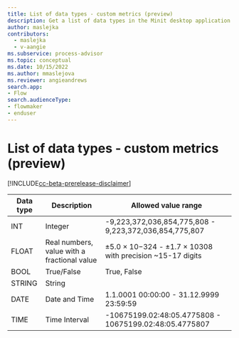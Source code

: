 ```yaml
---
title: List of data types - custom metrics (preview)
description: Get a list of data types in the Minit desktop application in process advisor.
author: maslejka
contributors:
  - maslejka
  - v-aangie
ms.subservice: process-advisor
ms.topic: conceptual
ms.date: 10/15/2022
ms.author: mmaslejova
ms.reviewer: angieandrews
search.app:
- Flow
search.audienceType:
- flowmaker
- enduser
---
```


# List of data types - custom metrics (preview)

[!INCLUDE[cc-beta-prerelease-disclaimer](../includes/cc-beta-prerelease-disclaimer.md)]

| Data type | Description | Allowed value range |
| - | - | - |
| INT | Integer | -9,223,372,036,854,775,808 - 9,223,372,036,854,775,807 |
| FLOAT | Real numbers, value with a fractional value | ±5.0 × 10−324 - ±1.7 × 10308 with precision ~15-17 digits |
| BOOL | True/False | True, False |
| STRING | String |  |
| DATE | Date and Time | 1.1.0001 00:00:00 - 31.12.9999 23:59:59 |
| TIME | Time Interval | -10675199.02:48:05.4775808 - 10675199.02:48:05.4775807 |




